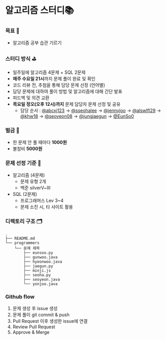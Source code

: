 # 알고리즘 스터디📚
### 목표 🎯
- 알고리즘 공부 습관 기르기 
### 스터디 방식 ⛳️
- 일주일에 알고리즘 4문제 + SQL 2문제
- **매주 수요일 21시**까지 문제 풀이 완료 및 확인
- 코드 리뷰 전, 추첨을 통해 담당 문제 선정 (언어별)
- 담당 문제에 대하여 풀이 방법 및 알고리즘에 대해 간단 발표
- 피드백 및 의견 교환
- **목요일 정오(오후 12시)까지** 문제 담당자 문제 선정 및 공유
  - 담당 순서 : [@abcxj123](https://github.com/abcxj123) → [@sseohalee](https://github.com/sseohalee) → [@jennyjoo](https://github.com/jennyjoo) → [@alswlfl29](https://github.com/alswlfl29) → [@khw18](https://github.com/khw18) → [@seoyeon08](https://github.com/seoyeon08) → [@jungjaegun](https://github.com/jungjaegun) → [@EunSo0](https://github.com/EunSo0)
### 벌금 💸
- 한 문제 안 풀 때마다 **1000원**
- 불참비 **5000원** 
### 문제 선정 기준 🧐
- 알고리즘 (4문제)
  - 문제 유형 2개
  - 백준 silverⅤ~Ⅲ
- SQL (2문제)
  - 프로그래머스 Lev 3~4
  - 문제 소진 시, 타 사이트 활용
 
### 디렉토리 구조 🗂
```
.
├── README.md
└── programmers
    └── 문제 제목
        ├── eunsoo.py
        ├── gunwoo.java
        ├── hyeonwoo.java
        ├── jaegun.py
        ├── minji.js
        ├── seoha.py
        ├── seoyeon.java
        └── yonjoo.java

```
### Github flow 
1. 문제 생성 후 issue 생성
2. 문제 풀이 git commit & push
3. Pull Request 이후 생성한 issue에 연결
4. Review Pull Request
5. Approve & Merge
